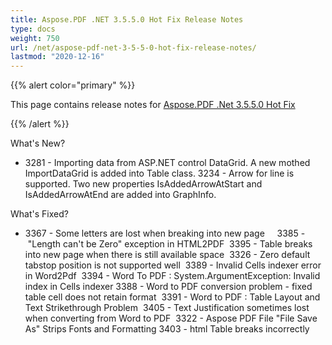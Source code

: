 ```yaml
---
title: Aspose.PDF .NET 3.5.5.0 Hot Fix Release Notes
type: docs
weight: 750
url: /net/aspose-pdf-net-3-5-5-0-hot-fix-release-notes/
lastmod: "2020-12-16"
---
```


{{% alert color="primary" %}} 

This page contains release notes for [Aspose.PDF .Net 3.5.5.0 Hot Fix](http://www.aspose.com/downloads/pdf/net/new-releases/aspose.pdf-.net-3.5.5.0-hot-fix/)

{{% /alert %}} 

What's New?

- 3281 - Importing data from ASP.NET control DataGrid. A new mothed ImportDataGrid is added into Table class.
  3234 - Arrow for line is supported. Two new properties IsAddedArrowAtStart and IsAddedArrowAtEnd are added into GraphInfo.

What's Fixed?

- 3367 - Some letters are lost when breaking into new page    
  3385 - "Length can't be Zero" exception in HTML2PDF  
  3395 - Table breaks into new page when there is still available space  
  3326 - Zero default tabstop position is not supported well  
  3389 - Invalid Cells indexer error in Word2Pdf  
  3394 - Word To PDF : System.ArgumentException: Invalid index in Cells indexer 
  3388 - Word to PDF conversion problem - fixed table cell does not retain format  
  3391 - Word to PDF : Table Layout and Text Strikethrough Problem  
  3405 - Text Justification sometimes lost when converting from Word to PDF  
  3322 - Aspose PDF File "File Save As" Strips Fonts and Formatting 
  3403 - html Table breaks incorrectly
